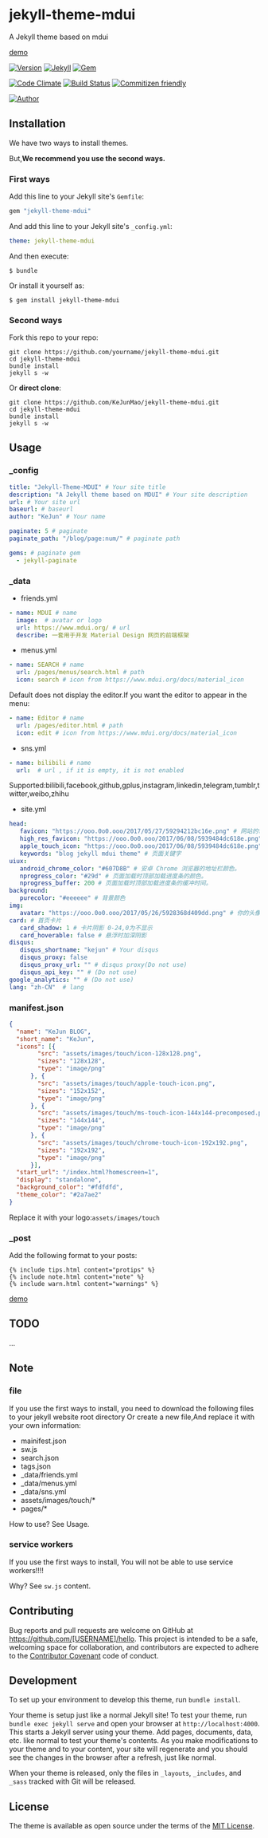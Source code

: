 # jekyll-theme-mdui

A Jekyll theme based on mdui

[demo](https://blog.kejun.space)

[![Version](https://img.shields.io/badge/version-0.2.4-green.svg?style=flat-square)]()
[![Jekyll](https://img.shields.io/badge/Jekyll-3.4+-green.svg?style=flat-square)](https://jekyllrb.com/)
[![Gem](https://img.shields.io/gem/dt/jekyll-theme-mdui.svg?style=flat-square)](https://rubygems.org/gems/jekyll-theme-mdui/)

[![Code Climate](https://img.shields.io/codeclimate/github/KeJunMao/jekyll-theme-mdui.svg?style=flat-square)](https://codeclimate.com/github/KeJunMao/jekyll-theme-mdui/)
[![Build Status](https://img.shields.io/travis/KeJunMao/jekyll-theme-mdui.svg?style=flat-square)](https://travis-ci.org/KeJunMao/jekyll-theme-mdui)
[![Commitizen friendly](https://img.shields.io/badge/commitizen-friendly-brightgreen.svg?style=flat-square)](http://commitizen.github.io/cz-cli/)

[![Author](https://img.shields.io/badge/author-KeJun-blue.svg?style=flat-square)](https://blog.kejun.space)

## Installation

We have two ways to install themes.

But,**We recommend you use the second ways.**

### First ways

Add this line to your Jekyll site's `Gemfile`:

```ruby
gem "jekyll-theme-mdui"
```

And add this line to your Jekyll site's `_config.yml`:

```yaml
theme: jekyll-theme-mdui
```

And then execute:

    $ bundle

Or install it yourself as:

    $ gem install jekyll-theme-mdui

### Second ways

Fork this repo to your repo:

```shell
git clone https://github.com/yourname/jekyll-theme-mdui.git
cd jekyll-theme-mdui
bundle install
jekyll s -w
```

Or **direct clone**:

```shell
git clone https://github.com/KeJunMao/jekyll-theme-mdui.git
cd jekyll-theme-mdui
bundle install
jekyll s -w
```

## Usage

### _config

```yml
title: "Jekyll-Theme-MDUI" # Your site title
description: "A Jekyll theme based on MDUI" # Your site description
url: # Your site url
baseurl: # baseurl
author: "KeJun" # Your name

paginate: 5 # paginate
paginate_path: "/blog/page:num/" # paginate path

gems: # paginate gem 
  - jekyll-paginate
```

### _data

* friends.yml
```yml
- name: MDUI # name
  image:  # avatar or logo
  url: https://www.mdui.org/ # url
  describe: 一套用于开发 Material Design 网页的前端框架
``` 
* menus.yml
```yml
- name: SEARCH # name
  url: /pages/menus/search.html # path
  icon: search # icon from https://www.mdui.org/docs/material_icon
```
Default does not display the editor.If you want the editor to appear in the menu:
```yml
- name: Editor # name
  url: /pages/editor.html # path
  icon: edit # icon from https://www.mdui.org/docs/material_icon
```
* sns.yml
```yml
- name: bilibili # name
  url:  # url , if it is empty, it is not enabled
```
Supported:bilibili,facebook,github,gplus,instagram,linkedin,telegram,tumblr,twitter,weibo,zhihu

* site.yml
```yml
head: 
   favicon: "https://ooo.0o0.ooo/2017/05/27/59294212bc16e.png" # 网站的favicon
   high_res_favicon: "https://ooo.0o0.ooo/2017/06/08/5939484dc618e.png" # 高清favicon
   apple_touch_icon: "https://ooo.0o0.ooo/2017/06/08/5939484dc618e.png" # ios主屏按钮图标
   keywords: "blog jekyll mdui theme" # 页面关键字
uiux:
   android_chrome_color: "#607D8B" # 安卓 Chrome 浏览器的地址栏颜色。
   nprogress_color: "#29d" # 页面加载时顶部加载进度条的颜色。
   nprogress_buffer: 200 # 页面加载时顶部加载进度条的缓冲时间。
background: 
   purecolor: "#eeeeee" # 背景颜色
img: 
   avatar: "https://ooo.0o0.ooo/2017/05/26/5928368d409dd.png" # 你的头像设置。
card: # 首页卡片
   card_shadow: 1 # 卡片阴影 0-24,0为不显示
   card_hoverable: false # 悬浮时加深阴影
disqus:
   disqus_shortname: "kejun" # Your disqus 
   disqus_proxy: false
   disqus_proxy_url: "" # disqus proxy(Do not use)
   disqus_api_key: "" # (Do not use)
google_analytics: "" # (Do not use)
lang: "zh-CN"  # lang
```

### manifest.json
```json
{
  "name": "KeJun BLOG",
  "short_name": "KeJun", 
  "icons": [{
        "src": "assets/images/touch/icon-128x128.png",
        "sizes": "128x128",
        "type": "image/png"
      }, {
        "src": "assets/images/touch/apple-touch-icon.png",
        "sizes": "152x152",
        "type": "image/png"
      }, {
        "src": "assets/images/touch/ms-touch-icon-144x144-precomposed.png",
        "sizes": "144x144",
        "type": "image/png"
      }, {
        "src": "assets/images/touch/chrome-touch-icon-192x192.png",
        "sizes": "192x192",
        "type": "image/png"
      }],
  "start_url": "/index.html?homescreen=1",
  "display": "standalone",
  "background_color": "#fdfdfd",
  "theme_color": "#2a7ae2"
}
```
Replace it with your logo:`assets/images/touch`

### _post

Add the following format to your posts:

```liquid
{% include tips.html content="protips" %}
{% include note.html content="note" %}
{% include warn.html content="warnings" %}
```

[demo](https://blog.kejun.space/living/2017/05/29/jekyll-theme-mdui.html)

## TODO

...

## Note

### file
If you use the first ways to install, you need to download the following files to your jekyll website root directory Or create a new file,And replace it with your own information:

* mainifest.json
* sw.js
* search.json
* tags.json
* _data/friends.yml
* _data/menus.yml
* _data/sns.yml
* assets/images/touch/*
* pages/*

How to use? See Usage.

### service workers

If you use the first ways to install, You will not be able to use service workers!!!!

Why? See `sw.js` content.
## Contributing

Bug reports and pull requests are welcome on GitHub at https://github.com/[USERNAME]/hello. This project is intended to be a safe, welcoming space for collaboration, and contributors are expected to adhere to the [Contributor Covenant](http://contributor-covenant.org) code of conduct.

## Development

To set up your environment to develop this theme, run `bundle install`.

Your theme is setup just like a normal Jekyll site! To test your theme, run `bundle exec jekyll serve` and open your browser at `http://localhost:4000`. This starts a Jekyll server using your theme. Add pages, documents, data, etc. like normal to test your theme's contents. As you make modifications to your theme and to your content, your site will regenerate and you should see the changes in the browser after a refresh, just like normal.

When your theme is released, only the files in `_layouts`, `_includes`, and `_sass` tracked with Git will be released.

## License

The theme is available as open source under the terms of the [MIT License](https://opensource.org/licenses/MIT).

